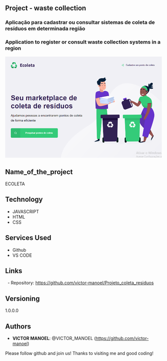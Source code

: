 ## Project - waste collection
### Aplicação para cadastrar ou consultar sistemas de coleta de resíduos em determinada região
### Application to register or consult waste collection systems in a region

![Logo of the project](https://github.com/victor-manoel/Projeto_coleta_residuos/blob/master/__MACOSX/extras-aula-1/wallpapers/screen_one.png)

## Name_of_the_project

ECOLETA


## Technology 

* JAVASCRIPT
* HTML
* CSS


## Services Used

* Github
* VS CODE


## Links

  - Repository: https://github.com/victor-manoel/Projeto_coleta_residuos


## Versioning

1.0.0.0


## Authors

* **VICTOR MANOEL**: @VICTOR_MANOEL (https://github.com/victor-manoel)


Please follow github and join us!
Thanks to visiting me and good coding!
